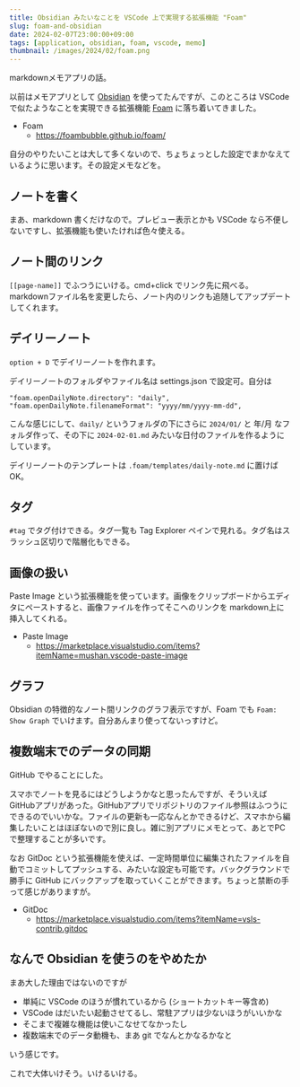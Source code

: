 ```yaml
---
title: Obsidian みたいなことを VSCode 上で実現する拡張機能 "Foam"
slug: foam-and-obsidian
date: 2024-02-07T23:00:00+09:00
tags: [application, obsidian, foam, vscode, memo]
thumbnail: /images/2024/02/foam.png
---
```


markdownメモアプリの話。

以前はメモアプリとして [Obsidian](https://obsidian.md/) を使ってたんですが、このところは VSCode で似たようなことを実現できる拡張機能 [Foam](https://foambubble.github.io/foam/) に落ち着いてきました。

- Foam
  - <https://foambubble.github.io/foam/>

自分のやりたいことは大して多くないので、ちょちょっとした設定でまかなえているように思います。その設定メモなどを。

## ノートを書く

まあ、markdown 書くだけなので。プレビュー表示とかも VSCode なら不便しないですし、拡張機能も使いたければ色々使える。

## ノート間のリンク

`[[page-name]]` でふつうにいける。cmd+click でリンク先に飛べる。markdownファイル名を変更したら、ノート内のリンクも追随してアップデートしてくれます。

## デイリーノート

`option + D` でデイリーノートを作れます。

デイリーノートのフォルダやファイル名は settings.json で設定可。自分は

```
"foam.openDailyNote.directory": "daily",
"foam.openDailyNote.filenameFormat": "yyyy/mm/yyyy-mm-dd",
```

こんな感じにして、`daily/` というフォルダの下にさらに `2024/01/` と 年/月 なフォルダ作って、その下に `2024-02-01.md` みたいな日付のファイルを作るようにしています。

デイリーノートのテンプレートは `.foam/templates/daily-note.md` に置けばOK。

## タグ

`#tag` でタグ付けできる。タグ一覧も Tag Explorer ペインで見れる。タグ名はスラッシュ区切りで階層化もできる。

## 画像の扱い

Paste Image という拡張機能を使っています。画像をクリップボードからエディタにペーストすると、画像ファイルを作ってそこへのリンクを markdown上に挿入してくれる。

- Paste Image
  - <https://marketplace.visualstudio.com/items?itemName=mushan.vscode-paste-image>

## グラフ

Obsidian の特徴的なノート間リンクのグラフ表示ですが、Foam でも `Foam: Show Graph` でいけます。自分あんまり使ってないっすけど。

## 複数端末でのデータの同期

GitHub でやることにした。

スマホでノートを見るにはどうしようかなと思ったんですが、そういえば GitHubアプリがあった。GitHubアプリでリポジトリのファイル参照はふつうにできるのでいいかな。ファイルの更新も一応なんとかできるけど、スマホから編集したいことはほぼないので別に良し。雑に別アプリにメモとって、あとでPCで整理することが多いです。

なお GitDoc という拡張機能を使えば、一定時間単位に編集されたファイルを自動でコミットしてプッシュする、みたいな設定も可能です。バックグラウンドで勝手に GitHub にバックアップを取っていくことができます。ちょっと禁断の手って感じがありますが。

- GitDoc
  - <https://marketplace.visualstudio.com/items?itemName=vsls-contrib.gitdoc>

## なんで Obsidian を使うのをやめたか

まあ大した理由ではないのですが

- 単純に VSCode のほうが慣れているから (ショートカットキー等含め)
- VSCode はだいたい起動させてるし、常駐アプリは少ないほうがいいかな
- そこまで複雑な機能は使いこなせてなかったし
- 複数端末でのデータ動機も、まあ git でなんとかなるかなと

いう感じです。

これで大体いけそう。いけるいける。
